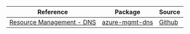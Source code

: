 | Reference | Package | Source |
|---|---|---|
|[Resource Management - DNS](mgmt-dns-readme.md)|[azure-mgmt-dns](https://pypi.org/project/azure-mgmt-dns)|[Github](https://github.com/Azure/azure-sdk-for-python)|
